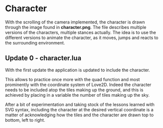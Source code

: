 # Character

With the scrolling of the camera implemented, the character is drawn through the image found in **character.png**. The file describes multiple versions of the characters, multiple stances actually. The idea is to use the different versions to animate the character, as it moves, jumps and reacts to the surrounding environment.

## Update 0 - character.lua

With the first update the application is updated to include the character.

This allows to practice once more with the quad function and most prominently with the coordinate system of Love2D. Indeed the character needs to be included atop the tiles making up the ground, and this is achieved by placing in a variable the number of tiles making up the sky.

After a bit of experimentation and taking stock of the lessons learned with SVG syntax, including the character at the desired vertical coordinate is a matter of acknowledging how the tiles and the character are drawn top to bottom, left to right.
